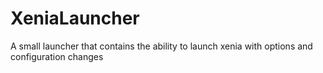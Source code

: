 # XeniaLauncher
A small launcher that contains the ability to launch xenia with options and configuration changes
